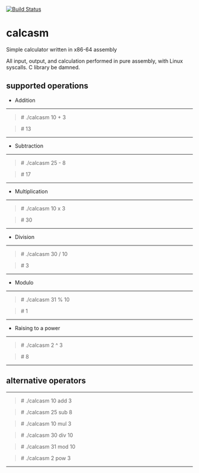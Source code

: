 [![Build Status](https://travis-ci.com/jgthomas/calcasm.svg?branch=master)](https://travis-ci.com/jgthomas/calcasm)

# calcasm

Simple calculator written in x86-64 assembly

All input, output, and calculation performed in pure assembly, with Linux syscalls. C library be damned.

## supported operations

* Addition 
---
>\# ./calcasm 10 + 3

>\# 13
---

* Subtraction
---
>\# ./calcasm 25 - 8

>\# 17
---

* Multiplication
---
>\# ./calcasm 10 x 3

>\# 30
---

* Division
---
>\# ./calcasm 30 / 10

>\# 3
---

* Modulo
---
>\# ./calcasm 31 % 10

>\# 1
---

* Raising to a power
---
>\# ./calcasm 2 ^ 3

>\# 8
---

## alternative operators
---
>\# ./calcasm 10 add 3

>\# ./calcasm 25 sub 8

>\# ./calcasm 10 mul 3

>\# ./calcasm 30 div 10

>\# ./calcasm 31 mod 10

>\# ./calcasm 2 pow 3
---
